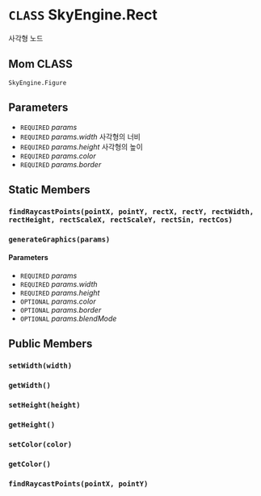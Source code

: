 # `CLASS` SkyEngine.Rect
사각형 노드

## Mom CLASS
`SkyEngine.Figure`

## Parameters
* `REQUIRED` *params*
* `REQUIRED` *params.width* 사각형의 너비
* `REQUIRED` *params.height* 사각형의 높이
* `REQUIRED` *params.color*
* `REQUIRED` *params.border*

## Static Members

### `findRaycastPoints(pointX, pointY, rectX, rectY, rectWidth, rectHeight, rectScaleX, rectScaleY, rectSin, rectCos)`

### `generateGraphics(params)`
#### Parameters
* `REQUIRED` *params*
* `REQUIRED` *params.width*
* `REQUIRED` *params.height*
* `OPTIONAL` *params.color*
* `OPTIONAL` *params.border*
* `OPTIONAL` *params.blendMode*

## Public Members

### `setWidth(width)`

### `getWidth()`

### `setHeight(height)`

### `getHeight()`

### `setColor(color)`

### `getColor()`

### `findRaycastPoints(pointX, pointY)`
